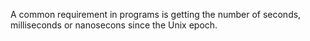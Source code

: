 A common requirement in programs is getting the number of seconds, milliseconds or nanosecons since the Unix epoch.